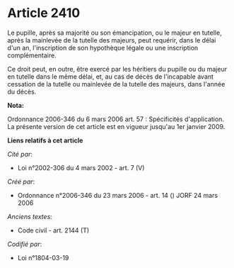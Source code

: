 # Article 2410

Le pupille, après sa majorité ou son émancipation, ou le majeur en tutelle, après la mainlevée de la tutelle des majeurs,
peut requérir, dans le délai d'un an, l'inscription de son hypothèque légale ou une inscription complémentaire.

Ce droit peut, en outre, être exercé par les héritiers du pupille ou du majeur en tutelle dans le même délai, et, au cas de
décès de l'incapable avant cessation de la tutelle ou mainlevée de la tutelle des majeurs, dans l'année du décès.

**Nota:**

Ordonnance 2006-346 du 6 mars 2006 art. 57 : Spécificités d'application.  La présente version de cet article est en vigueur
jusqu'au 1er janvier 2009.

**Liens relatifs à cet article**

_Cité par_:

  - Loi n°2002-306 du 4 mars 2002 - art. 7 (V)

_Créé par_:

  - Ordonnance n°2006-346 du 23 mars 2006 - art. 14 () JORF 24 mars 2006

_Anciens textes_:

  - Code civil - art. 2144 (T)

_Codifié par_:

  - Loi n°1804-03-19
